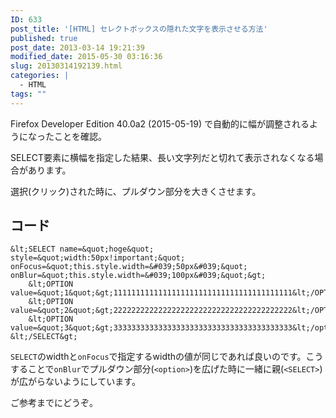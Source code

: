 ```yaml
---
ID: 633
post_title: '[HTML] セレクトボックスの隠れた文字を表示させる方法'
published: true
post_date: 2013-03-14 19:21:39
modified_date: 2015-05-30 03:16:36
slug: 20130314192139.html
categories: |
  - HTML
tags: ""
---
```

<div class="alert alert-danger">Firefox Developer Edition 40.0a2 (2015-05-19) で自動的に幅が調整されるようになったことを確認。</div>

SELECT要素に横幅を指定した結果、長い文字列だと切れて表示されなくなる場合があります。

選択(クリック)された時に、プルダウン部分を大きくさせます。

<!--more-->

## コード

```language-html
&lt;SELECT name=&quot;hoge&quot; style=&quot;width:50px!important;&quot; onFocus=&quot;this.style.width=&#039;50px&#039;&quot; onBlur=&quot;this.style.width=&#039;100px&#039;&quot;&gt;
    &lt;OPTION value=&quot;1&quot;&gt;1111111111111111111111111111111111111111&lt;/OPTION&gt;
    &lt;OPTION value=&quot;2&quot;&gt;2222222222222222222222222222222222222222&lt;/OPTION&gt;
    &lt;OPTION value=&quot;3&quot;&gt;3333333333333333333333333333333333333333&lt;/option&gt;
&lt;/SELECT&gt;
```

`SELECT`のwidthと`onFocus`で指定するwidthの値が同じであれば良いのです。こうすることで`onBlur`でプルダウン部分(`<option>`)を広げた時に一緒に親(`<SELECT>`)が広がらないようにしています。

ご参考までにどうぞ。